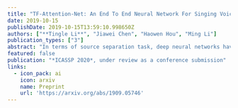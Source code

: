 ```yaml
---
title: "TF-Attention-Net: An End To End Neural Network For Singing Voice Separation"
date: 2019-10-15
publishDate: 2019-10-15T13:59:10.998650Z
authors: ["**Tingle Li**", "Jiawei Chen", "Haowen Hou", "Ming Li"]
publication_types: ["3"]
abstract: "In terms of source separation task, deep neural networks have two major approaches: one approach is modeling in the spectrogram domain, and the other approach is modeling in the waveform domain. Most of the previous papers use CNNs or LSTMs. However, due to the high sampling rate of audio, whether it is LSTMs with long-distance dependent or CNNs with sliding windows, it is still difficult to extract long-term input context. In this case, we propose an end-to-end network: Time-Frequency Attention Net (TF-Attention-Net), to study the ability of the attention mechanism in the source separation task. First, we introduce the Slice Attention, which can extract the acoustic features of temporal and frequency scales under different channels. Besides, the attention mechanism can be parallel calculated, while LSTMs cannot, because of its time-dependent property. Meanwhile, the receptive field of the attention mechanism is larger than the CNNs, which means that we can use shallower layers to extract longer distance dependence. Experiments indicate that our proposed TF-Attention-Net outperforms both the spectrogram-based U-Net and the waveform-based Wave-U-Net baselines."
featured: false
publication: "*ICASSP 2020*, under review as a conference submission"
links:
  - icon_pack: ai
    icon: arxiv
    name: Preprint
    url: 'https://arxiv.org/abs/1909.05746'
---
```


